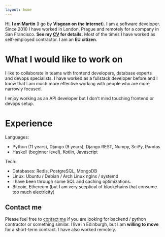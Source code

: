 ```yaml
---
layout: home
---
```



Hi, **I am Martin** (I go by **Visgean on the internet**). I am a software developer. Since 2010 I have worked  in London, Prague and remotely for a company in San Francisco. 
**See my [CV](/cv.pdf) for details.** Most of the times I have worked as self-employed contractor. I am an **EU citizen**.

# What I would like to work on

I like to collaborate in teams with frontend developers, database experts and devops specialists.
I have worked as a fullstack developer before and I know that I am much more effective working with 
people who are more narrowly focused.

I enjoy working as an API developer but I don't mind touching frontend or devops setup. 


# Experience

Languages:
- Python (11 years), Django (9 years), Django REST, Numpy, SciPy, Pandas
- Haskell (beginner level), Kotlin, Javascript

Tech:
- Databases: Redis, PostgreSQL, MongoDB
- Linux: Ubuntu / Debian / Arch Linux nginx / systemd
- I have been through some SQL and caching optimizations. 
- Bitcoin, Ethereum (but I am very sceptical of blockchains that consume too much electricity)


## Contact me

Please feel free to [contact me](mailto:visgean@gmail.com) if you are looking for backend / python contractor or something similar. I live in Edinburgh, but  I am **willing to move** for a short-term contract. I have also worked remotely.  
